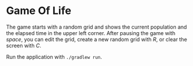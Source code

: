 # Game Of Life

The game starts with a random grid and shows the current population and the elapsed time in the upper left corner.
After pausing the game with *space*, you can edit the grid, create a new random grid with *R*, or clear the screen with *C*.

Run the application with `./gradlew run`.
